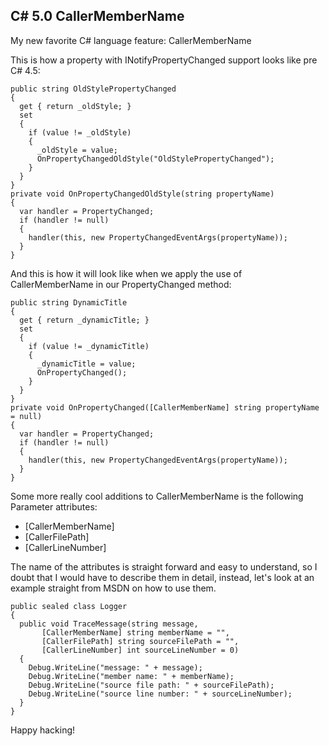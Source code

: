 C# 5.0 CallerMemberName 
---

My new favorite C# language feature: CallerMemberName 

This is how a property with INotifyPropertyChanged support looks like pre C# 4.5: 

	public string OldStylePropertyChanged
	{
	  get { return _oldStyle; }
	  set
	  {
	    if (value != _oldStyle)
	    {
	      _oldStyle = value;
	      OnPropertyChangedOldStyle("OldStylePropertyChanged");
	    }
	  }
	}
	private void OnPropertyChangedOldStyle(string propertyName)
	{
	  var handler = PropertyChanged;
	  if (handler != null)
	  {
	    handler(this, new PropertyChangedEventArgs(propertyName));
	  }
	}
	
And this is how it will look like when we apply the use of CallerMemberName in our PropertyChanged method: 

	public string DynamicTitle
	{
	  get { return _dynamicTitle; }
	  set
	  {
	    if (value != _dynamicTitle)
	    {
	      _dynamicTitle = value;
	      OnPropertyChanged();
	    }
	  }
	}
	private void OnPropertyChanged([CallerMemberName] string propertyName = null)
	{
	  var handler = PropertyChanged;
	  if (handler != null)
	  {
	    handler(this, new PropertyChangedEventArgs(propertyName));
	  }
	}

Some more really cool additions to CallerMemberName is the following Parameter attributes: 

*	[CallerMemberName]
*	[CallerFilePath]
*	[CallerLineNumber]

The name of the attributes is straight forward and easy to understand, so I doubt that I would have to describe them in detail, instead, let's look at an example straight from MSDN on how to use them. 

	public sealed class Logger
	{
	  public void TraceMessage(string message,
	       [CallerMemberName] string memberName = "",
	       [CallerFilePath] string sourceFilePath = "",
	       [CallerLineNumber] int sourceLineNumber = 0)
	  {
	    Debug.WriteLine("message: " + message);
	    Debug.WriteLine("member name: " + memberName);
	    Debug.WriteLine("source file path: " + sourceFilePath);
	    Debug.WriteLine("source line number: " + sourceLineNumber);
	  }
	}

Happy hacking!
